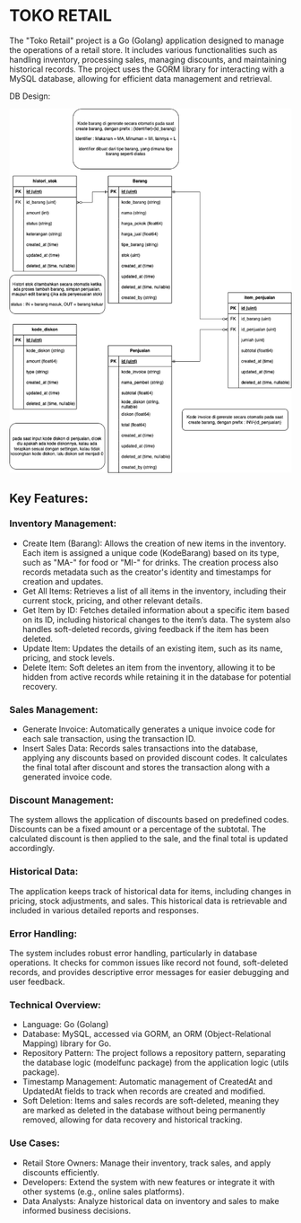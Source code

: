 # TOKO RETAIL

The "Toko Retail" project is a Go (Golang) application designed to manage the operations of a retail store. It includes various functionalities such as handling inventory, processing sales, managing discounts, and maintaining historical records. The project uses the GORM library for interacting with a MySQL database, allowing for efficient data management and retrieval.


DB Design:

![DB DESIGN](resources/DB-Design-Retail.png)

## Key Features:
### Inventory Management:

- Create Item (Barang): Allows the creation of new items in the inventory. Each item is assigned a unique code (KodeBarang) based on its type, such as "MA-" for food or "MI-" for drinks. The creation process also records metadata such as the creator's identity and timestamps for creation and updates.
- Get All Items: Retrieves a list of all items in the inventory, including their current stock, pricing, and other relevant details.
- Get Item by ID: Fetches detailed information about a specific item based on its ID, including historical changes to the item’s data. The system also handles soft-deleted records, giving feedback if the item has been deleted.
- Update Item: Updates the details of an existing item, such as its name, pricing, and stock levels.
- Delete Item: Soft deletes an item from the inventory, allowing it to be hidden from active records while retaining it in the database for potential recovery.
### Sales Management:

- Generate Invoice: Automatically generates a unique invoice code for each sale transaction, using the transaction ID.
- Insert Sales Data: Records sales transactions into the database, applying any discounts based on provided discount codes. It calculates the final total after discount and stores the transaction along with a generated invoice code.
### Discount Management:

The system allows the application of discounts based on predefined codes. Discounts can be a fixed amount or a percentage of the subtotal. The calculated discount is then applied to the sale, and the final total is updated accordingly.
### Historical Data:

The application keeps track of historical data for items, including changes in pricing, stock adjustments, and sales. This historical data is retrievable and included in various detailed reports and responses.
### Error Handling:

The system includes robust error handling, particularly in database operations. It checks for common issues like record not found, soft-deleted records, and provides descriptive error messages for easier debugging and user feedback.
### Technical Overview:

- Language: Go (Golang)
- Database: MySQL, accessed via GORM, an ORM (Object-Relational Mapping) library for Go.
- Repository Pattern: The project follows a repository pattern, separating the database logic (modelfunc package) from the application logic (utils package).
- Timestamp Management: Automatic management of CreatedAt and UpdatedAt fields to track when records are created and modified.
- Soft Deletion: Items and sales records are soft-deleted, meaning they are marked as deleted in the database without being permanently removed, allowing for data recovery and historical tracking.
### Use Cases:

- Retail Store Owners: Manage their inventory, track sales, and apply discounts efficiently.
- Developers: Extend the system with new features or integrate it with other systems (e.g., online sales platforms).
- Data Analysts: Analyze historical data on inventory and sales to make informed business decisions.
